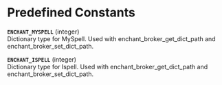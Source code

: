 Predefined Constants
====================

**`ENCHANT_MYSPELL`** (<span class="type">integer</span>)  
<span class="simpara"> Dictionary type for MySpell. Used with <span
class="function">enchant\_broker\_get\_dict\_path</span> and <span
class="function">enchant\_broker\_set\_dict\_path</span>. </span>

**`ENCHANT_ISPELL`** (<span class="type">integer</span>)  
<span class="simpara"> Dictionary type for Ispell. Used with <span
class="function">enchant\_broker\_get\_dict\_path</span> and <span
class="function">enchant\_broker\_set\_dict\_path</span>. </span>
